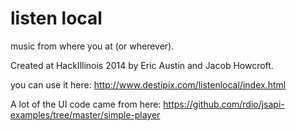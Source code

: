 # listen local
music from where you at (or wherever).

Created at HackIllinois 2014 by Eric Austin and Jacob Howcroft.

you can use it here:
http://www.destipix.com/listenlocal/index.html

A lot of the UI code came from here:
https://github.com/rdio/jsapi-examples/tree/master/simple-player
